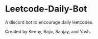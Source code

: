 # Leetcode-Daily-Bot
A discord bot to encourage daily leetcodes.

Created by Kenny, Rajiv, Sanjay, and Yash.